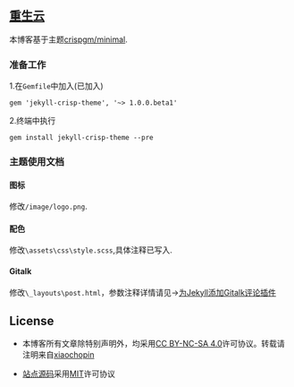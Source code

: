 ## [重生云](https://home-chopin.xyz)

本博客基于主题[crispgm/minimal](https://github.com/crispgm/minimal).

### 准备工作 

1.在`Gemfile`中加入(已加入)

```
gem 'jekyll-crisp-theme', '~> 1.0.0.beta1'
```

2.终端中执行

```
gem install jekyll-crisp-theme --pre
```

### 主题使用文档

#### 图标

修改`/image/logo.png`.

#### 配色

修改`\assets\css\style.scss`,具体注释已写入.

#### Gitalk

修改`\_layouts\post.html`，参数注释详情请见→[为Jekyll添加Gitalk评论插件](https://home-chopin.xyz/2022/09/22/gitalk.html)

## License

* 本博客所有文章除特别声明外，均采用[CC BY-NC-SA 4.0](https://creativecommons.org/licenses/by-sa/4.0/)许可协议。转载请注明来自[xiaochopin](https://github.com/xiaochopin)

* [站点源码](https://github.com/xiaochopin/xiaochopin.github.io)采用[MIT](https://github.com/xiaochopin/xiaochopin.github.io/blob/main/LICENSE)许可协议